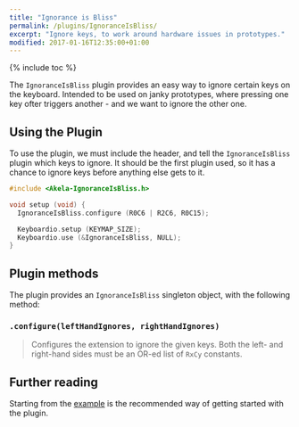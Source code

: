 ```yaml
---
title: "Ignorance is Bliss"
permalink: /plugins/IgnoranceIsBliss/
excerpt: "Ignore keys, to work around hardware issues in prototypes."
modified: 2017-01-16T12:35:00+01:00
---
```


{% include toc %}

The `IgnoranceIsBliss` plugin provides an easy way to ignore certain keys on the
keyboard. Intended to be used on janky prototypes, where pressing one key ofter
triggers another - and we want to ignore the other one.

## Using the Plugin

To use the plugin, we must include the header, and tell the `IgnoranceIsBliss`
plugin which keys to ignore. It should be the first plugin used, so it has a
chance to ignore keys before anything else gets to it.

```c++
#include <Akela-IgnoranceIsBliss.h>

void setup (void) {
  IgnoranceIsBliss.configure (R0C6 | R2C6, R0C15);

  Keyboardio.setup (KEYMAP_SIZE);
  Keyboardio.use (&IgnoranceIsBliss, NULL);
}
```

## Plugin methods

The plugin provides an `IgnoranceIsBliss` singleton object, with the following
method:

### `.configure(leftHandIgnores, rightHandIgnores)`

> Configures the extension to ignore the given keys. Both the left- and
> right-hand sides must be an OR-ed list of `RxCy` constants.

## Further reading

Starting from the [example][plugin:example] is the recommended way of getting
started with the plugin.

 [plugin:example]: https://github.com/algernon/Akela/blob/master/lib/Akela-IgnoranceIsBliss/examples/IgnoranceIsBliss/IgnoranceIsBliss.ino
